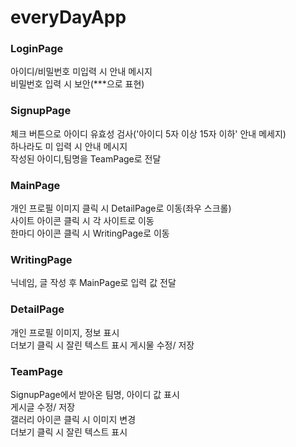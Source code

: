 # everyDayApp

### LoginPage
아이디/비밀번호 미입력 시 안내 메시지\
비밀번호 입력 시 보안(***으로 표현)
### SignupPage
체크 버튼으로 아이디 유효성 검사('아이디 5자 이상 15자 이하' 안내 메세지)\
하나라도 미 입력 시 안내 메시지\
작성된 아이디,팀명을 TeamPage로 전달
### MainPage
개인 프로필 이미지 클릭 시 DetailPage로 이동(좌우 스크롤)\
사이트 아이콘 클릭 시 각 사이트로 이동\
한마디 아이콘 클릭 시 WritingPage로 이동
### WritingPage
닉네임, 글 작성 후 MainPage로 입력 값 전달
### DetailPage
개인 프로필 이미지, 정보 표시\
더보기 클릭 시 잘린 텍스트 표시
게시물 수정/ 저장
### TeamPage
SignupPage에서 받아온 팀명, 아이디 값 표시\
게시글 수정/ 저장\
갤러리 아이콘 클릭 시 이미지 변경\
더보기 클릭 시 잘린 텍스트 표시
